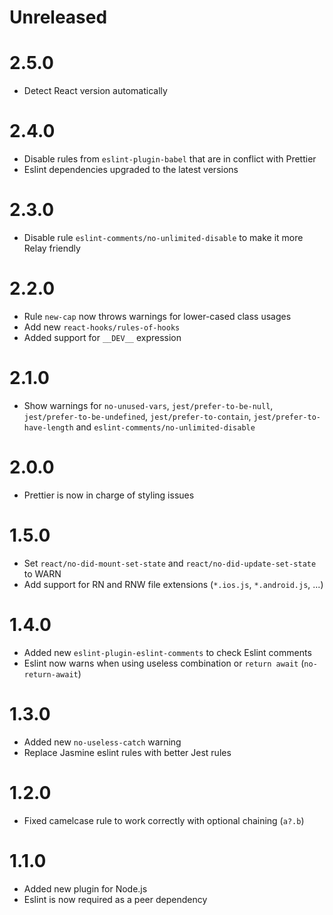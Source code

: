 # Unreleased

# 2.5.0
- Detect React version automatically

# 2.4.0
- Disable rules from `eslint-plugin-babel` that are in conflict with Prettier
- Eslint dependencies upgraded to the latest versions

# 2.3.0
- Disable rule `eslint-comments/no-unlimited-disable` to make it more Relay friendly

# 2.2.0
- Rule `new-cap` now throws warnings for lower-cased class usages
- Add new `react-hooks/rules-of-hooks`
- Added support for `__DEV__` expression

# 2.1.0
- Show warnings for `no-unused-vars`, `jest/prefer-to-be-null`, `jest/prefer-to-be-undefined`, `jest/prefer-to-contain`, `jest/prefer-to-have-length` and `eslint-comments/no-unlimited-disable`

# 2.0.0
- Prettier is now in charge of styling issues

# 1.5.0
- Set `react/no-did-mount-set-state` and `react/no-did-update-set-state` to WARN
- Add support for RN and RNW file extensions (`*.ios.js`, `*.android.js`, ...)

# 1.4.0
- Added new `eslint-plugin-eslint-comments` to check Eslint comments
- Eslint now warns when using useless combination or `return await` (`no-return-await`)

# 1.3.0
- Added new `no-useless-catch` warning
- Replace Jasmine eslint rules with better Jest rules

# 1.2.0
- Fixed camelcase rule to work correctly with optional chaining (`a?.b`)

# 1.1.0
- Added new plugin for Node.js
- Eslint is now required as a peer dependency
